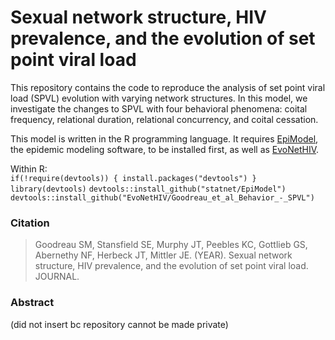 # Sexual network structure, HIV prevalence, and the evolution of set point viral load

This repository contains the code to reproduce the analysis of set point viral load (SPVL) evolution with varying network structures.  In this model, we investigate the changes to SPVL with four behavioral phenomena: coital frequency, relational duration, relational concurrency, and coital cessation.     

This model is written in the R programming language.  It requires [EpiModel](http://www.epimodel.org), the epidemic modeling software, to be installed first, as well as [EvoNetHIV](https://github.com/EvoNetHIV).      

Within R:  
`if(!require(devtools)) { install.packages("devtools") }`
`library(devtools)`
`devtools::install_github("statnet/EpiModel")`
`devtools::install_github("EvoNetHIV/Goodreau_et_al_Behavior_-_SPVL")`

### Citation
> Goodreau SM, Stansfield SE, Murphy JT, Peebles KC, Gottlieb GS, Abernethy NF, Herbeck JT, Mittler JE. (YEAR). Sexual network structure, HIV prevalence, and the evolution of set point viral load. JOURNAL.

### Abstract
(did not insert bc repository cannot be made private)

